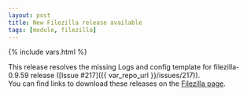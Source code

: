 ```yaml
---
layout: post
title: New Filezilla release available
tags: [module, filezilla]
---
```

{% include vars.html %}

This release resolves the missing Logs and config template for filezilla-0.9.59 release ([Issue #217]({{ var_repo_url }}/issues/217)).<br />
You can find links to download these releases on the [Filezilla page](/bins/filezilla).